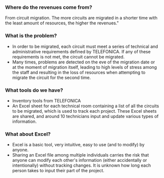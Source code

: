 ### Where do the revenues come from?
From circuit migration. The more circuits are migrated in a shorter time with the least amount of resources, the higher the revenues."

### What is the problem?
- In order to be migrated, each circuit must meet a series of technical and administrative requirements defined by TELEFONICA. If any of these requirements is not met, the circuit cannot be migrated.
- Many times, problems are detected on the eve of the migration date or at the moment of migration itself, leading to high levels of stress among the staff and resulting in the loss of resources when attempting to migrate the circuit for the second time.

### What tools do we have?
- Inventory tools from TELEFONICA
- An Excel sheet for each technical room containing a list of all the circuits to be migrated, which is used to track each project. These Excel sheets are shared, and around 10 technicians input and update various types of information.

### What about Excel?
- Excel is a basic tool, very intuitive, easy to use (and to modify) by anyone.
- Sharing an Excel file among multiple individuals carries the risk that anyone can modify each other's information (either accidentally or intentionally) without tracking changes. It is unknown how long each person takes to input their part of the project.
